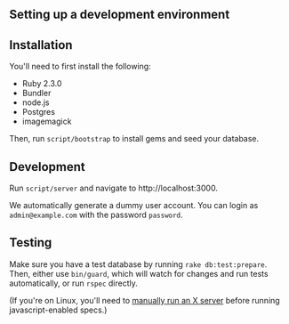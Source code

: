 Setting up a development environment
----

## Installation

You'll need to first install the following:

- Ruby 2.3.0
- Bundler
- node.js
- Postgres
- imagemagick

Then, run `script/bootstrap` to install gems and seed your database.

## Development

Run `script/server` and navigate to http://localhost:3000.

We automatically generate a dummy user account. You can login as `admin@example.com` with the password `password`.

## Testing

Make sure you have a test database by running `rake db:test:prepare`. Then, either use `bin/guard`, which will watch for changes and run tests automatically, or run `rspec` directly.

(If you're on Linux, you'll need to [manually run an X server](https://github.com/thoughtbot/capybara-webkit/blob/v1.3.0/README.md#ci) before running javascript-enabled specs.)

